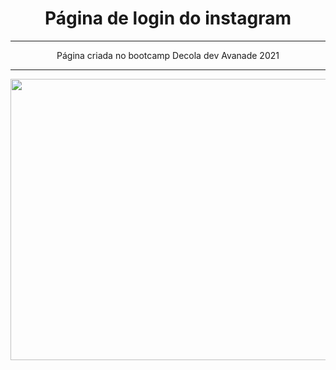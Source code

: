 <h1 align="center">
  Página de login do instagram
</h1>
<hr>

<p align="center">
  Página criada no bootcamp Decola dev Avanade 2021
</p>
<hr>
<p align="center">
  <img src="https://github.com/emersonlimas/login-instagram-dio/blob/master/img/instagram-login.gif" width="850" height="450">
</p>

